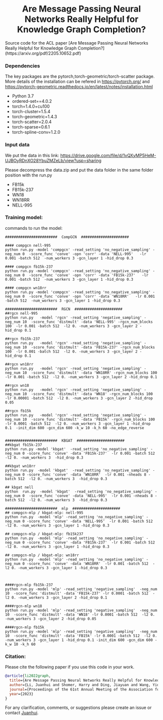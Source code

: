 
<h1 align="center">Are Message Passing  Neural Networks Really Helpful for Knowledge Graph Completion?</h1>
Source code for the ACL paper [Are Message Passing Neural Networks Really Helpful for Knowledge Graph Completion?](https://arxiv.org/pdf/2205.10652.pdf)

### Dependencies

The key packages are the pytorch,torch-geometric/torch-scatter package. More details of the installation can be refered in https://pytorch.org/ and https://pytorch-geometric.readthedocs.io/en/latest/notes/installation.html

-  Python 3.7
- ordered-set==4.0.2
- torch=1.4.0+cu100
- torch-cluster=1.5.4
- torch-geometric=1.4.3
- torch-scatter=2.0.4
- torch-sparse=0.6.1
- torch-spline-conv=1.2.0



### Input data
We put the data in this link: https://drive.google.com/file/d/1vQXyMP5HeM-UJBOyRDnXO28YbuZMZeLb/view?usp=sharing

Please decompress the data.zip and put the data folder in the same folder position with the run.py 

- FB15k
- FB15k-237
- WN18
- WN18RR
- NELL-995

### Training model:
commands to run the model:

```shell
########################  CompGCN  ######################

#### compgcn nell-995
python run.py -model 'compgcn' -read_setting 'no_negative_sampling' -neg_num 0  -score_func 'conve' -opn 'corr' -data 'NELL-995'   -lr 0.001 -batch 512  -num_workers 3 -gcn_layer 1 -hid_drop 0.3  

#### compgcn fb15k-237
python run.py -model 'compgcn' -read_setting 'no_negative_sampling' -neg_num 0  -score_func 'conve' -opn 'corr' -data 'FB15k-237'   -lr 0.001 -batch 512  -num_workers 3 -gcn_layer 1 -hid_drop 0.3  

#### compgcn wn18rr
python run.py -model 'compgcn' -read_setting 'no_negative_sampling' -neg_num 0  -score_func 'conve' -opn 'corr' -data 'WN18RR'   -lr 0.001 -batch 512  -num_workers 3 -gcn_layer 1 -hid_drop 0.3  

########################  RGCN  ######################
##rgcn nell-995
python run.py   -model 'rgcn' -read_setting 'negative_sampling' -neg_num 10  -score_func 'distmult' -data 'NELL-995' -rgcn_num_blocks 100  -lr 0.001 -batch 512  -l2 0. -num_workers 3 -gcn_layer 2 -hid_drop 0.1 

##rgcn fb15k-237
python run.py   -model 'rgcn' -read_setting 'negative_sampling' -neg_num 10  -score_func 'distmult' -data 'FB15k-237' -rgcn_num_blocks 100  -lr 0.001 -batch 512  -l2 0. -num_workers 3 -gcn_layer 2 -hid_drop 0.1 

##rgcn wn18rr
python run.py   -model 'rgcn' -read_setting 'negative_sampling' -neg_num 10  -score_func 'distmult' -data 'WN18RR' -rgcn_num_blocks 100  -lr 0.001 -batch 512  -l2 0. -num_workers 3 -gcn_layer 2 -hid_drop 0.1 

##rgcn wn18
python run.py   -model 'rgcn' -read_setting 'negative_sampling' -neg_num 10  -score_func 'distmult' -data 'WN18' -rgcn_num_blocks 100  -lr 0.00001 -batch 512  -l2 0. -num_workers 3 -gcn_layer 2 -hid_drop 0.05 

##rgcn fb15k
python run.py   -model 'rgcn' -read_setting 'negative_sampling' -neg_num 10  -score_func 'distmult' -data 'FB15k' -rgcn_num_blocks 100  -lr 0.0001 -batch 512  -l2 0. -num_workers 3 -gcn_layer 1 -hid_drop 0.1  -init_dim 600 -gcn_dim 600 -k_w 10 -k_h 60 -no_edge_reverse


########################  KBGAT  ######################
##kbgat fb15k-237
python run.py -model 'kbgat'  -read_setting 'no_negative_sampling' -neg_num 0 -score_func 'conve' -data 'FB15k-237'  -lr 0.001 -batch 512  -l2 0. -num_workers 3  -hid_drop 0.3 

##kbgat wn18rr 
python run.py  -model 'kbgat'  -read_setting 'no_negative_sampling' -neg_num 0 -score_func 'conve' -data 'WN18RR'  -lr 0.001 -nheads 8 -batch 512  -l2 0. -num_workers 3  -hid_drop 0.3

## kbgat nell 
python  run.py  -model 'kbgat'  -read_setting 'no_negative_sampling' -neg_num 0  -score_func 'conve' -data 'NELL-995'  -lr 0.001 -nheads 8 -batch 512  -l2 0. -num_workers 3  -hid_drop 0.3  

########################  mlp  ######################
## compgcn-mlp / kbgat-mlp: nell-995
python run.py  -model 'mlp' -read_setting 'no_negative_sampling' -neg_num 0 -score_func 'conve' -data 'NELL-995'  -lr 0.001 -batch 512  -l2 0. -num_workers 3 -gcn_layer 1 -hid_drop 0.3 

## compgcn-mlp / kbgat-mlp: fb15k237
python run.py  -model 'mlp' -read_setting 'no_negative_sampling' -neg_num 0 -score_func 'conve' -data 'FB15k-237'  -lr 0.001 -batch 512  -l2 0. -num_workers 3 -gcn_layer 1 -hid_drop 0.3  

## compgcn-mlp / kbgat-mlp: wn18rr
python run.py  -model 'mlp' -read_setting 'no_negative_sampling' -neg_num 0 -score_func 'conve' -data 'WN18RR'  -lr 0.001 -batch 512  -l2 0. -num_workers 3 -gcn_layer 1 -hid_drop 0.3  



####rgcn-mlp fb15k-237
python run.py -model 'mlp' -read_setting 'negative_sampling'  -neg_num 10  -score_func 'distmult' -data 'FB15k-237' -lr 0.0001 -batch 512  -l2 0. -num_workers 3 -gcn_layer 2 -hid_drop 0.1 

####rgcn-mlp wn18
python run.py -model 'mlp' -read_setting 'negative_sampling'  -neg_num 10  -score_func 'distmult' -data 'WN18' -lr 0.0001 -batch 512  -l2 0. -num_workers 3 -gcn_layer 2 -hid_drop 0.05 
  
####rgcn-mlp fb15k
python run.py -model 'mlp' -read_setting 'negative_sampling'  -neg_num 10  -score_func 'distmult' -data 'FB15k' -lr 0.0001 -batch 512  -l2 0. -num_workers 3 -gcn_layer 1 -hid_drop 0.1 -init_dim 600 -gcn_dim 600 -k_w 10 -k_h 60 
```

### Citation:
Please cite the following paper if you use this code in your work.
```bibtex
@article{li2022graph,
  title={Are Message Passing Neural Networks Really Helpful for Knowledge Graph Completion?},
  author={Li, Juanhui and Shomer, Harry and Ding, Jiayuan and Wang, Yiqi and Ma, Yao and Shah, Neil and Tang, Jiliang and Yin, Dawei},
  journal={Proceedings of the 61st Annual Meeting of the Association for Computational Linguistics, {ACL} 2023, Toronto, Cananda},
  year={2023}
}
```
For any clarification, comments, or suggestions please create an issue or contact [Juanhui](https://github.com/Juanhui28).
